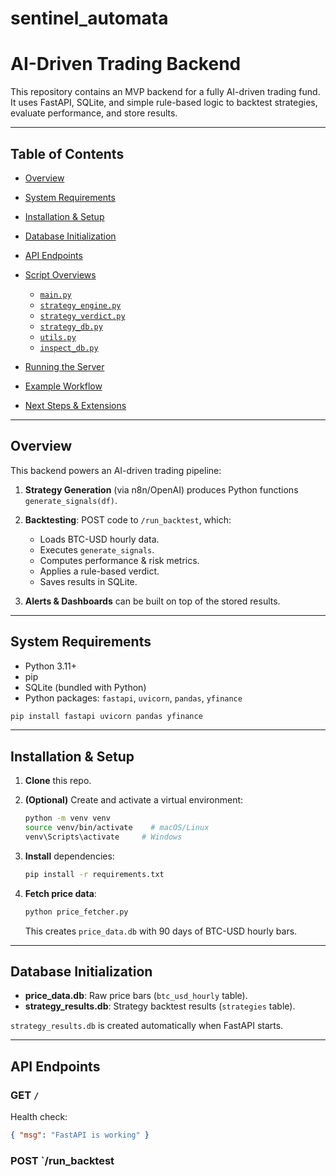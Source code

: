 # sentinel_automata

# AI-Driven Trading Backend

This repository contains an MVP backend for a fully AI-driven trading fund. It uses FastAPI, SQLite, and simple rule-based logic to backtest strategies, evaluate performance, and store results.

---

## Table of Contents

* [Overview](#overview)
* [System Requirements](#system-requirements)
* [Installation & Setup](#installation--setup)
* [Database Initialization](#database-initialization)
* [API Endpoints](#api-endpoints)
* [Script Overviews](#script-overviews)

  * [`main.py`](#mainpy)
  * [`strategy_engine.py`](#strategy_enginepy)
  * [`strategy_verdict.py`](#strategy_verdictpy)
  * [`strategy_db.py`](#strategy_dbpy)
  * [`utils.py`](#utilspy)
  * [`inspect_db.py`](#inspect_dbpy)
* [Running the Server](#running-the-server)
* [Example Workflow](#example-workflow)
* [Next Steps & Extensions](#next-steps--extensions)

---

## Overview

This backend powers an AI-driven trading pipeline:

1. **Strategy Generation** (via n8n/OpenAI) produces Python functions `generate_signals(df)`.
2. **Backtesting**: POST code to `/run_backtest`, which:

   * Loads BTC-USD hourly data.
   * Executes `generate_signals`.
   * Computes performance & risk metrics.
   * Applies a rule-based verdict.
   * Saves results in SQLite.
3. **Alerts & Dashboards** can be built on top of the stored results.

---

## System Requirements

* Python 3.11+
* pip
* SQLite (bundled with Python)
* Python packages: `fastapi`, `uvicorn`, `pandas`, `yfinance`

```bash
pip install fastapi uvicorn pandas yfinance
```

---

## Installation & Setup

1. **Clone** this repo.
2. **(Optional)** Create and activate a virtual environment:

   ```bash
   python -m venv venv
   source venv/bin/activate    # macOS/Linux
   venv\Scripts\activate     # Windows
   ```
3. **Install** dependencies:

   ```bash
   pip install -r requirements.txt
   ```
4. **Fetch price data**:

   ```bash
   python price_fetcher.py
   ```

   This creates `price_data.db` with 90 days of BTC-USD hourly bars.

---

## Database Initialization

* **price\_data.db**: Raw price bars (`btc_usd_hourly` table).
* **strategy\_results.db**: Strategy backtest results (`strategies` table).

`strategy_results.db` is created automatically when FastAPI starts.

---

## API Endpoints

### GET `/`

Health check:

```json
{ "msg": "FastAPI is working" }
```

### POST \`/run\_backtest
